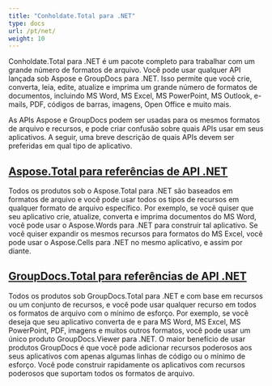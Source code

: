 ```yaml
---
title: "Conholdate.Total para .NET"
type: docs
url: /pt/net/
weight: 10
---
```


Conholdate.Total para .NET é um pacote completo para trabalhar com um grande número de formatos de arquivo. Você pode usar qualquer API lançada sob Aspose e GroupDocs para .NET. Isso permite que você crie, converta, leia, edite, atualize e imprima um grande número de formatos de documentos, incluindo MS Word, MS Excel, MS PowerPoint, MS Outlook, e-mails, PDF, códigos de barras, imagens, Open Office e muito mais. 

As APIs Aspose e GroupDocs podem ser usadas para os mesmos formatos de arquivo e recursos, e pode criar confusão sobre quais APIs usar em seus aplicativos. A seguir, uma breve descrição de quais APIs devem ser preferidas em qual tipo de aplicativo.

## [Aspose.Total para referências de API .NET](/aspose-total-for-net/)

Todos os produtos sob o Aspose.Total para .NET são baseados em formatos de arquivo e você pode usar todos os tipos de recursos em qualquer formato de arquivo específico. Por exemplo, se você quiser que seu aplicativo crie, atualize, converta e imprima documentos do MS Word, você pode usar o Aspose.Words para .NET para construir tal aplicativo. Se você quiser expandir os mesmos recursos para formatos do MS Excel, você pode usar o Aspose.Cells para .NET no mesmo aplicativo, e assim por diante.

## [GroupDocs.Total para referências de API .NET](/groupdocs-total-for-net/)

Todos os produtos sob GroupDocs.Total para .NET e com base em recursos ou um conjunto de recursos, e você pode usar qualquer recurso em todos os formatos de arquivo com o mínimo de esforço. Por exemplo, se você deseja que seu aplicativo converta de e para MS Word, MS Excel, MS PowerPoint, PDF, imagens e muitos outros formatos, você pode usar um único produto GroupDocs.Viewer para .NET. O maior benefício de usar produtos GroupDocs é que você pode adicionar recursos poderosos aos seus aplicativos com apenas algumas linhas de código ou o mínimo de esforço. Você pode construir rapidamente os aplicativos com recursos poderosos que suportam todos os formatos de arquivo.
